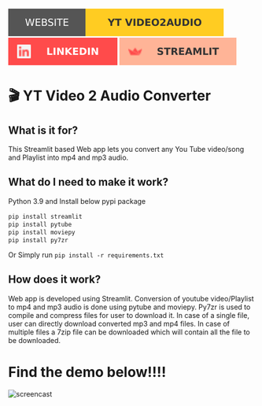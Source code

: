 [![Website](https://raw.githubusercontent.com/peskyji/Image_badge_icons/main/website.svg)](https://peskyji-yt-video2audio-streamlit-app-m8kyqy.streamlitapp.com/)
[![Linkedin](https://raw.githubusercontent.com/peskyji/Image_badge_icons/main/linkedin.svg)](https://www.linkedin.com/in/shailesh-bisht-b42a73184/)
[![Hosted-on](https://raw.githubusercontent.com/peskyji/Image_badge_icons/main/streamlit.svg)](https://streamlit.io/)
<br>
# 🎬 YT Video 2 Audio Converter

## What is it for?

This Streamlit based Web app lets you convert any You Tube video/song and Playlist into mp4 and mp3 audio.  

## What do I need to make it work?

Python 3.9 and Install below pypi package

```
pip install streamlit
pip install pytube
pip install moviepy
pip install py7zr
```

Or Simply run `pip install -r requirements.txt`


## How does it work?
Web app is developed using Streamlit.
Conversion of youtube video/Playlist to mp4 and mp3 audio is done using pytube and moviepy.
Py7zr is used to compile and compress files for user to download it. In case of a single file, user can directly download converted mp3 and mp4 files. In case of multiple files a 7zip file can be downloaded which will contain all the file to be downloaded.

# Find the demo below!!!!
![screencast](https://github.com/peskyji/YT_Video2Audio/blob/main/screenshots/app_preview.gif)
